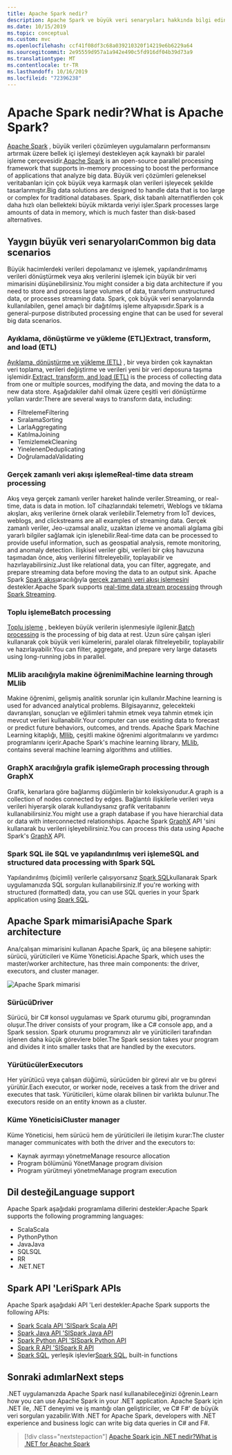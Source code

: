 ```yaml
---
title: Apache Spark nedir?
description: Apache Spark ve büyük veri senaryoları hakkında bilgi edinin.
ms.date: 10/15/2019
ms.topic: conceptual
ms.custom: mvc
ms.openlocfilehash: ccf41f08df3c68a039210320f14219e6b6229a64
ms.sourcegitcommit: 2e95559d957a1a942e490c5fd916df04b39d73a9
ms.translationtype: MT
ms.contentlocale: tr-TR
ms.lasthandoff: 10/16/2019
ms.locfileid: "72396238"
---
```

# <a name="what-is-apache-spark"></a><span data-ttu-id="25083-103">Apache Spark nedir?</span><span class="sxs-lookup"><span data-stu-id="25083-103">What is Apache Spark?</span></span>

<span data-ttu-id="25083-104">[Apache Spark](https://spark.apache.org/) , büyük verileri çözümleyen uygulamaların performansını artırmak üzere bellek içi işlemeyi destekleyen açık kaynaklı bir paralel işleme çerçevesidir.</span><span class="sxs-lookup"><span data-stu-id="25083-104">[Apache Spark](https://spark.apache.org/) is an open-source parallel processing framework that supports in-memory processing to boost the performance of applications that analyze big data.</span></span> <span data-ttu-id="25083-105">Büyük veri çözümleri geleneksel veritabanları için çok büyük veya karmaşık olan verileri işleyecek şekilde tasarlanmıştır.</span><span class="sxs-lookup"><span data-stu-id="25083-105">Big data solutions are designed to handle data that is too large or complex for traditional databases.</span></span> <span data-ttu-id="25083-106">Spark, disk tabanlı alternatiflerden çok daha hızlı olan bellekteki büyük miktarda veriyi işler.</span><span class="sxs-lookup"><span data-stu-id="25083-106">Spark processes large amounts of data in memory, which is much faster than disk-based alternatives.</span></span> 

## <a name="common-big-data-scenarios"></a><span data-ttu-id="25083-107">Yaygın büyük veri senaryoları</span><span class="sxs-lookup"><span data-stu-id="25083-107">Common big data scenarios</span></span>

<span data-ttu-id="25083-108">Büyük hacimlerdeki verileri depolamanız ve işlemek, yapılandırılmamış verileri dönüştürmek veya akış verilerini işlemek için büyük bir veri mimarisini düşünebilirsiniz.</span><span class="sxs-lookup"><span data-stu-id="25083-108">You might consider a big data architecture if you need to store and process large volumes of data, transform unstructured data, or processes streaming data.</span></span> <span data-ttu-id="25083-109">Spark, çok büyük veri senaryolarında kullanılabilen, genel amaçlı bir dağıtılmış işleme altyapısıdır.</span><span class="sxs-lookup"><span data-stu-id="25083-109">Spark is a general-purpose distributed processing engine that can be used for several big data scenarios.</span></span> 

### <a name="extract-transform-and-load-etl"></a><span data-ttu-id="25083-110">Ayıklama, dönüştürme ve yükleme (ETL)</span><span class="sxs-lookup"><span data-stu-id="25083-110">Extract, transform, and load (ETL)</span></span>

<span data-ttu-id="25083-111">[Ayıklama, dönüştürme ve yükleme (ETL)](/azure/architecture/data-guide/relational-data/etl) , bir veya birden çok kaynaktan veri toplama, verileri değiştirme ve verileri yeni bir veri deposuna taşıma işlemidir.</span><span class="sxs-lookup"><span data-stu-id="25083-111">[Extract, transform, and load (ETL)](/azure/architecture/data-guide/relational-data/etl) is the process of collecting data from one or multiple sources, modifying the data, and moving the data to a new data store.</span></span> <span data-ttu-id="25083-112">Aşağıdakiler dahil olmak üzere çeşitli veri dönüştürme yolları vardır:</span><span class="sxs-lookup"><span data-stu-id="25083-112">There are several ways to transform data, including:</span></span>

* <span data-ttu-id="25083-113">Filtreleme</span><span class="sxs-lookup"><span data-stu-id="25083-113">Filtering</span></span>
* <span data-ttu-id="25083-114">Sıralama</span><span class="sxs-lookup"><span data-stu-id="25083-114">Sorting</span></span>
* <span data-ttu-id="25083-115">Larla</span><span class="sxs-lookup"><span data-stu-id="25083-115">Aggregating</span></span>
* <span data-ttu-id="25083-116">Katılma</span><span class="sxs-lookup"><span data-stu-id="25083-116">Joining</span></span>
* <span data-ttu-id="25083-117">Temizlemek</span><span class="sxs-lookup"><span data-stu-id="25083-117">Cleaning</span></span>
* <span data-ttu-id="25083-118">Yinelenen</span><span class="sxs-lookup"><span data-stu-id="25083-118">Deduplicating</span></span>
* <span data-ttu-id="25083-119">Doğrulamada</span><span class="sxs-lookup"><span data-stu-id="25083-119">Validating</span></span>

### <a name="real-time-data-stream-processing"></a><span data-ttu-id="25083-120">Gerçek zamanlı veri akışı işleme</span><span class="sxs-lookup"><span data-stu-id="25083-120">Real-time data stream processing</span></span>

<span data-ttu-id="25083-121">Akış veya gerçek zamanlı veriler hareket halinde veriler.</span><span class="sxs-lookup"><span data-stu-id="25083-121">Streaming, or real-time, data is data in motion.</span></span> <span data-ttu-id="25083-122">IoT cihazlarındaki telemetri, Weblogs ve tıklama akışları, akış verilerine örnek olarak verilebilir.</span><span class="sxs-lookup"><span data-stu-id="25083-122">Telemetry from IoT devices, weblogs, and clickstreams are all examples of streaming data.</span></span> <span data-ttu-id="25083-123">Gerçek zamanlı veriler, Jeo-uzamsal analiz, uzaktan izleme ve anomali algılama gibi yararlı bilgiler sağlamak için işlenebilir.</span><span class="sxs-lookup"><span data-stu-id="25083-123">Real-time data can be processed to provide useful information, such as geospatial analysis, remote monitoring, and anomaly detection.</span></span> <span data-ttu-id="25083-124">İlişkisel veriler gibi, verileri bir çıkış havuzuna taşımadan önce, akış verilerini filtreleyebilir, toplayabilir ve hazırlayabilirsiniz.</span><span class="sxs-lookup"><span data-stu-id="25083-124">Just like relational data, you can filter, aggregate, and prepare streaming data before moving the data to an output sink.</span></span> <span data-ttu-id="25083-125">Apache Spark [Spark akışı](https://spark.apache.org/streaming/)aracılığıyla [gerçek zamanlı veri akışı işlemesini](/azure/architecture/data-guide/big-data/real-time-processing) destekler.</span><span class="sxs-lookup"><span data-stu-id="25083-125">Apache Spark supports [real-time data stream processing](/azure/architecture/data-guide/big-data/real-time-processing) through [Spark Streaming](https://spark.apache.org/streaming/).</span></span> 

### <a name="batch-processing"></a><span data-ttu-id="25083-126">Toplu işleme</span><span class="sxs-lookup"><span data-stu-id="25083-126">Batch processing</span></span>

<span data-ttu-id="25083-127">[Toplu işleme](/azure/architecture/data-guide/big-data/batch-processing) , bekleyen büyük verilerin işlenmesiyle ilgilenir.</span><span class="sxs-lookup"><span data-stu-id="25083-127">[Batch processing](/azure/architecture/data-guide/big-data/batch-processing) is the processing of big data at rest.</span></span> <span data-ttu-id="25083-128">Uzun süre çalışan işleri kullanarak çok büyük veri kümelerini, paralel olarak filtreleyebilir, toplayabilir ve hazırlayabilir.</span><span class="sxs-lookup"><span data-stu-id="25083-128">You can filter, aggregate, and prepare very large datasets using long-running jobs in parallel.</span></span>

### <a name="machine-learning-through-mllib"></a><span data-ttu-id="25083-129">MLlib aracılığıyla makine öğrenimi</span><span class="sxs-lookup"><span data-stu-id="25083-129">Machine learning through MLlib</span></span>

<span data-ttu-id="25083-130">Makine öğrenimi, gelişmiş analitik sorunlar için kullanılır.</span><span class="sxs-lookup"><span data-stu-id="25083-130">Machine learning is used for advanced analytical problems.</span></span> <span data-ttu-id="25083-131">Bilgisayarınız, gelecekteki davranışları, sonuçları ve eğilimleri tahmin etmek veya tahmin etmek için mevcut verileri kullanabilir.</span><span class="sxs-lookup"><span data-stu-id="25083-131">Your computer can use existing data to forecast or predict future behaviors, outcomes, and trends.</span></span> <span data-ttu-id="25083-132">Apache Spark Machine Learning kitaplığı, [Mllib](https://spark.apache.org/mllib/), çeşitli makine öğrenimi algoritmalarını ve yardımcı programlarını içerir.</span><span class="sxs-lookup"><span data-stu-id="25083-132">Apache Spark's machine learning library, [MLlib](https://spark.apache.org/mllib/), contains several machine learning algorithms and utilities.</span></span>

### <a name="graph-processing-through-graphx"></a><span data-ttu-id="25083-133">GraphX aracılığıyla grafik işleme</span><span class="sxs-lookup"><span data-stu-id="25083-133">Graph processing through GraphX</span></span>

<span data-ttu-id="25083-134">Grafik, kenarlara göre bağlanmış düğümlerin bir koleksiyonudur.</span><span class="sxs-lookup"><span data-stu-id="25083-134">A graph is a collection of nodes connected by edges.</span></span> <span data-ttu-id="25083-135">Bağlantılı ilişkilerle verileri veya verileri hiyerarşik olarak kullandıysanız grafik veritabanını kullanabilirsiniz.</span><span class="sxs-lookup"><span data-stu-id="25083-135">You might use a graph database if you have hierarchial data or data with interconnected relationships.</span></span> <span data-ttu-id="25083-136">Apache Spark [GraphX](https://spark.apache.org/graphx/) API 'sini kullanarak bu verileri işleyebilirsiniz.</span><span class="sxs-lookup"><span data-stu-id="25083-136">You can process this data using Apache Spark's [GraphX](https://spark.apache.org/graphx/) API.</span></span>

### <a name="sql-and-structured-data-processing-with-spark-sql"></a><span data-ttu-id="25083-137">Spark SQL ile SQL ve yapılandırılmış veri işleme</span><span class="sxs-lookup"><span data-stu-id="25083-137">SQL and structured data processing with Spark SQL</span></span>

<span data-ttu-id="25083-138">Yapılandırılmış (biçimli) verilerle çalışıyorsanız [Spark SQL](https://spark.apache.org/sql/)kullanarak Spark uygulamanızda SQL sorguları kullanabilirsiniz.</span><span class="sxs-lookup"><span data-stu-id="25083-138">If you're working with structured (formatted) data, you can use SQL queries in your Spark application using [Spark SQL](https://spark.apache.org/sql/).</span></span>

## <a name="apache-spark-architecture"></a><span data-ttu-id="25083-139">Apache Spark mimarisi</span><span class="sxs-lookup"><span data-stu-id="25083-139">Apache Spark architecture</span></span>

<span data-ttu-id="25083-140">Ana/çalışan mimarisini kullanan Apache Spark, üç ana bileşene sahiptir: sürücü, yürüticileri ve Küme Yöneticisi.</span><span class="sxs-lookup"><span data-stu-id="25083-140">Apache Spark, which uses the master/worker architecture, has three main components: the driver, executors, and cluster manager.</span></span>

![Apache Spark mimarisi](media/spark-architecture.png)

### <a name="driver"></a><span data-ttu-id="25083-142">Sürücü</span><span class="sxs-lookup"><span data-stu-id="25083-142">Driver</span></span>

<span data-ttu-id="25083-143">Sürücü, bir C# konsol uygulaması ve Spark oturumu gibi, programından oluşur.</span><span class="sxs-lookup"><span data-stu-id="25083-143">The driver consists of your program, like a C# console app, and a Spark session.</span></span> <span data-ttu-id="25083-144">Spark oturumu programınızı alır ve yürüticileri tarafından işlenen daha küçük görevlere böler.</span><span class="sxs-lookup"><span data-stu-id="25083-144">The Spark session takes your program and divides it into smaller tasks that are handled by the executors.</span></span>

### <a name="executors"></a><span data-ttu-id="25083-145">Yürütücüler</span><span class="sxs-lookup"><span data-stu-id="25083-145">Executors</span></span>

<span data-ttu-id="25083-146">Her yürütücü veya çalışan düğümü, sürücüden bir görevi alır ve bu görevi yürütür.</span><span class="sxs-lookup"><span data-stu-id="25083-146">Each executor, or worker node, receives a task from the driver and executes that task.</span></span> <span data-ttu-id="25083-147">Yürüticileri, küme olarak bilinen bir varlıkta bulunur.</span><span class="sxs-lookup"><span data-stu-id="25083-147">The executors reside on an entity known as a cluster.</span></span>

### <a name="cluster-manager"></a><span data-ttu-id="25083-148">Küme Yöneticisi</span><span class="sxs-lookup"><span data-stu-id="25083-148">Cluster manager</span></span>

<span data-ttu-id="25083-149">Küme Yöneticisi, hem sürücü hem de yürüticileri ile iletişim kurar:</span><span class="sxs-lookup"><span data-stu-id="25083-149">The cluster manager communicates with both the driver and the executors to:</span></span>

- <span data-ttu-id="25083-150">Kaynak ayırmayı yönetme</span><span class="sxs-lookup"><span data-stu-id="25083-150">Manage resource allocation</span></span>
- <span data-ttu-id="25083-151">Program bölümünü Yönet</span><span class="sxs-lookup"><span data-stu-id="25083-151">Manage program division</span></span>
- <span data-ttu-id="25083-152">Program yürütmeyi yönetme</span><span class="sxs-lookup"><span data-stu-id="25083-152">Manage program execution</span></span>

## <a name="language-support"></a><span data-ttu-id="25083-153">Dil desteği</span><span class="sxs-lookup"><span data-stu-id="25083-153">Language support</span></span>

<span data-ttu-id="25083-154">Apache Spark aşağıdaki programlama dillerini destekler:</span><span class="sxs-lookup"><span data-stu-id="25083-154">Apache Spark supports the following programming languages:</span></span>

- <span data-ttu-id="25083-155">Scala</span><span class="sxs-lookup"><span data-stu-id="25083-155">Scala</span></span>
- <span data-ttu-id="25083-156">Python</span><span class="sxs-lookup"><span data-stu-id="25083-156">Python</span></span>
- <span data-ttu-id="25083-157">Java</span><span class="sxs-lookup"><span data-stu-id="25083-157">Java</span></span>
- <span data-ttu-id="25083-158">SQL</span><span class="sxs-lookup"><span data-stu-id="25083-158">SQL</span></span>
- <span data-ttu-id="25083-159">R</span><span class="sxs-lookup"><span data-stu-id="25083-159">R</span></span>
- <span data-ttu-id="25083-160">.NET</span><span class="sxs-lookup"><span data-stu-id="25083-160">.NET</span></span>

## <a name="spark-apis"></a><span data-ttu-id="25083-161">Spark API 'Leri</span><span class="sxs-lookup"><span data-stu-id="25083-161">Spark APIs</span></span>

<span data-ttu-id="25083-162">Apache Spark aşağıdaki API 'Leri destekler:</span><span class="sxs-lookup"><span data-stu-id="25083-162">Apache Spark supports the following APIs:</span></span>

- [<span data-ttu-id="25083-163">Spark Scala API 'SI</span><span class="sxs-lookup"><span data-stu-id="25083-163">Spark Scala API</span></span>](https://spark.apache.org/docs/2.2.0/api/scala/index.html)
- [<span data-ttu-id="25083-164">Spark Java API 'SI</span><span class="sxs-lookup"><span data-stu-id="25083-164">Spark Java API</span></span>](https://spark.apache.org/docs/2.2.0/api/java/index.html)
- [<span data-ttu-id="25083-165">Spark Python API 'SI</span><span class="sxs-lookup"><span data-stu-id="25083-165">Spark Python API</span></span>](https://spark.apache.org/docs/2.2.0/api/python/index.html)
- [<span data-ttu-id="25083-166">Spark R API 'SI</span><span class="sxs-lookup"><span data-stu-id="25083-166">Spark R API</span></span>](https://spark.apache.org/docs/2.2.0/api/R/index.html)
- <span data-ttu-id="25083-167">[Spark SQL](https://spark.apache.org/docs/latest/api/sql/index.html), yerleşik işlevler</span><span class="sxs-lookup"><span data-stu-id="25083-167">[Spark SQL](https://spark.apache.org/docs/latest/api/sql/index.html), built-in functions</span></span>

## <a name="next-steps"></a><span data-ttu-id="25083-168">Sonraki adımlar</span><span class="sxs-lookup"><span data-stu-id="25083-168">Next steps</span></span>

<span data-ttu-id="25083-169">.NET uygulamanızda Apache Spark nasıl kullanabileceğinizi öğrenin.</span><span class="sxs-lookup"><span data-stu-id="25083-169">Learn how you can use Apache Spark in your .NET application.</span></span> <span data-ttu-id="25083-170">Apache Spark için .NET ile, .NET deneyimi ve iş mantığı olan geliştiriciler, ve C# F#' de büyük veri sorguları yazabilir.</span><span class="sxs-lookup"><span data-stu-id="25083-170">With .NET for Apache Spark, developers with .NET experience and business logic can write big data queries in C# and F#.</span></span>
> [!div class="nextstepaction"]
> [<span data-ttu-id="25083-171">Apache Spark için .NET nedir?</span><span class="sxs-lookup"><span data-stu-id="25083-171">What is .NET for Apache Spark</span></span>](what-is-apache-spark-dotnet.md)
